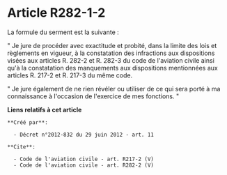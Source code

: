 # Article R282-1-2

La formule du serment est la suivante : 

" Je jure de procéder avec exactitude et probité, dans la limite des lois et règlements en vigueur, à la constatation des
infractions aux dispositions visées aux articles R. 282-2 et R. 282-3 du code de l'aviation civile ainsi qu'à la constatation
des manquements aux dispositions mentionnées aux articles R. 217-2 et R. 217-3 du même code. 

" Je jure également de ne rien révéler ou utiliser de ce qui sera porté à ma connaissance à l'occasion de l'exercice de mes
fonctions. "

**Liens relatifs à cet article**

	**Créé par**:

	  - Décret n°2012-832 du 29 juin 2012 - art. 11

	**Cite**:

	  - Code de l'aviation civile - art. R217-2 (V)
	  - Code de l'aviation civile - art. R282-2 (V)
